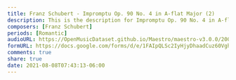 ```yaml
---
title: Franz Schubert - Impromptu Op. 90 No. 4 in A-flat Major (2)
description: This is the description for Impromptu Op. 90 No. 4 in A-flat Major by Franz Schubert
composers: [Franz Schubert]
periods: [Romantic]
audioURL: https://OpenMusicDataset.github.io/Maestro/maestro-v3.0.0/2008/MIDI-Unprocessed_10_R2_2008_01-05_ORIG_MID--AUDIO_10_R2_2008_wav--4.midi
formURL: https://docs.google.com/forms/d/e/1FAIpQLSc2IyHjyDhaadCuz60VghQJ7v5lr5BCfdKpO-feDtF1ASItMg/viewform
comments: true
share: true
date: 2021-08-08T07:43:13-06:00
---
```

